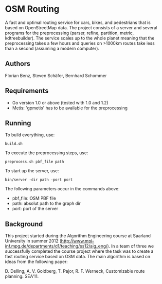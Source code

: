OSM Routing
==========

A fast and optimal routing service for cars, bikes, and pedestrians that is based on OpenStreetMap data. The project consists of a server and several programs for the preprocessing (parser, refine, partition, metric, kdtreebuilder). The service scales up to the whole planet meaning that the preprocessing takes a few hours and queries on >1000km routes take less than a second (assuming a modern computer).

Authors
---------
Florian Benz,
Steven Schäfer,
Bernhard Schommer

Requirements
---------
* Go version 1.0 or above (tested with 1.0 and 1.2)
* Metis: 'gpmetis' has to be available for the preprocessing

Running
-------------

To build everything, use:

    build.sh

To execute the preprocessing steps, use:

    preprocess.sh pbf_file path

To start up the server, use:

    bin/server -dir path -port port

The following parameters occur in the commands above:
* pbf_file: OSM PBF file
* path: absolut path to the graph dir
* port: port of the server

Background
-------------

This project started during the Algorithm Engineering course at Saarland University in summer 2012 (http://www.mpi-inf.mpg.de/departments/d1/teaching/ss12/alg_eng/). In a team of three we successfully completed the course project where the task was to create a fast routing service based on OSM data. The main algorithm is based on ideas from the following paper:

D. Delling, A. V. Goldberg, T. Pajor, R. F. Werneck, Customizable route planning. SEA'11. 

